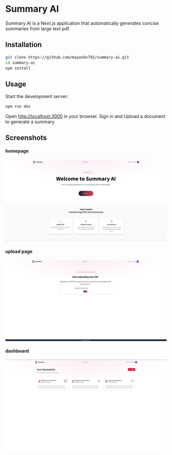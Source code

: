 # Summary AI

Summary AI is a Next.js application that automatically generates concise summaries from large text pdf.

## Installation

```bash
git clone https://github.com/mayankn792/summary-ai.git
cd summary-ai
npm install
```

## Usage

Start the development server:

```bash
npm run dev
```

Open [http://localhost:3000](http://localhost:3000) in your browser. Sign in and Upload a document to generate a summary.

## Screenshots

#### homepage

![summary ai home page](https://github.com/mayankn792/summary-ai/blob/main/public/screenshots/summary-ai%20home.png)

#### upload page

![summary ai upload a pdf page](https://github.com/mayankn792/summary-ai/blob/main/public/screenshots/summary-ai%20upload.png)

#### dashboard

![summary ai dashboard](https://github.com/mayankn792/summary-ai/blob/main/public/screenshots/summary-ai%20dashboad1.png)
